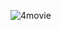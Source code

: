![4movie](https://github.com/shreya26-bit/Movie_app/assets/122899199/fe5b1940-353a-4943-be6b-439e144f37bf)

